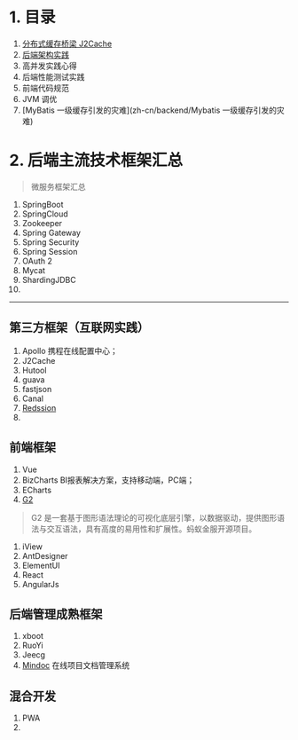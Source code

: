 # 1. 目录

1. [分布式缓存桥梁 J2Cache](zh-cn/backend/Cache)
2. [后端架构实践](zh-cn/backend/Arch)
3. 高并发实践心得
4. 后端性能测试实践
5. 前端代码规范
6. JVM 调优
7. [MyBatis 一级缓存引发的灾难](zh-cn/backend/Mybatis 一级缓存引发的灾难)

# 2. 后端主流技术框架汇总

> 微服务框架汇总

1. SpringBoot
2. SpringCloud
3. Zookeeper
4. Spring Gateway
5. Spring Security
6. Spring Session
7. OAuth 2
8. Mycat
9. ShardingJDBC
10. 

---

## 第三方框架（互联网实践）

1. Apollo 携程在线配置中心；
2. J2Cache
3. Hutool
4. guava
5. fastjson
6. Canal
7. [Redssion](https://www.bookstack.cn/read/redisson-wiki-zh/Redisson%e9%a1%b9%e7%9b%ae%e4%bb%8b%e7%bb%8d.md)
8. 



## 前端框架

1. Vue 
2. BizCharts BI报表解决方案，支持移动端，PC端；
3. ECharts 
4. [G2](https://www.bookstack.cn/read/g2-4.x/d1914d23b4739c63.md) 

> G2 是一套基于图形语法理论的可视化底层引擎，以数据驱动，提供图形语法与交互语法，具有高度的易用性和扩展性。蚂蚁金服开源项目。

1. iView
2. AntDesigner
3. ElementUI
4. React
5. AngularJs



## 后端管理成熟框架

1. xboot
2. RuoYi
3. Jeecg
4. [Mindoc](https://github.com/lifei6671/mindoc) 在线项目文档管理系统

## 混合开发

1. PWA
2. 